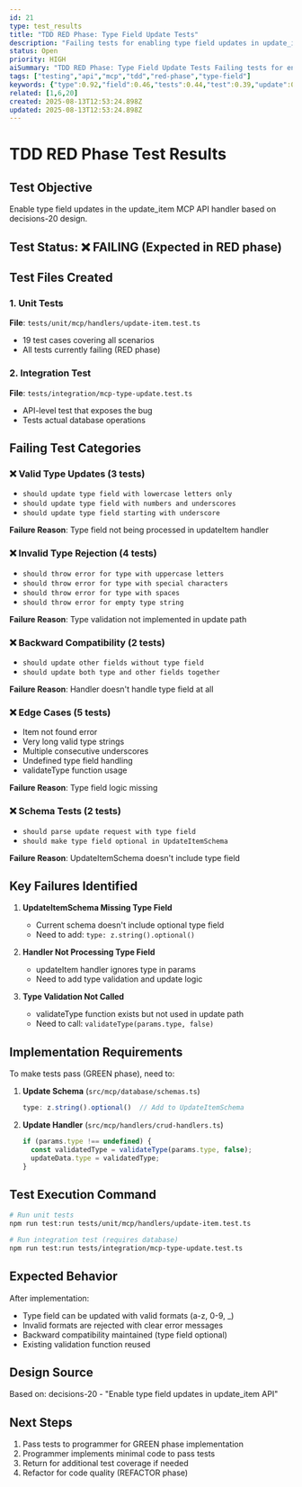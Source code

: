 ```yaml
---
id: 21
type: test_results
title: "TDD RED Phase: Type Field Update Tests"
description: "Failing tests for enabling type field updates in update_item API"
status: Open
priority: HIGH
aiSummary: "TDD RED Phase: Type Field Update Tests Failing tests for enabling type field updates in update_item API # TDD RED Phase Test Results\n\n## Test Objective\nEnable type field updates in the update_item MCP"
tags: ["testing","api","mcp","tdd","red-phase","type-field"]
keywords: {"type":0.92,"field":0.46,"tests":0.44,"test":0.39,"update":0.37}
related: [1,6,20]
created: 2025-08-13T12:53:24.898Z
updated: 2025-08-13T12:53:24.898Z
---
```


# TDD RED Phase Test Results

## Test Objective
Enable type field updates in the update_item MCP API handler based on decisions-20 design.

## Test Status: ❌ FAILING (Expected in RED phase)

## Test Files Created

### 1. Unit Tests
**File**: `tests/unit/mcp/handlers/update-item.test.ts`
- 19 test cases covering all scenarios
- All tests currently failing (RED phase)

### 2. Integration Test  
**File**: `tests/integration/mcp-type-update.test.ts`
- API-level test that exposes the bug
- Tests actual database operations

## Failing Test Categories

### ❌ Valid Type Updates (3 tests)
- `should update type field with lowercase letters only`
- `should update type field with numbers and underscores`
- `should update type field starting with underscore`

**Failure Reason**: Type field not being processed in updateItem handler

### ❌ Invalid Type Rejection (4 tests)
- `should throw error for type with uppercase letters`
- `should throw error for type with special characters`
- `should throw error for type with spaces`
- `should throw error for empty type string`

**Failure Reason**: Type validation not implemented in update path

### ❌ Backward Compatibility (2 tests)
- `should update other fields without type field`
- `should update both type and other fields together`

**Failure Reason**: Handler doesn't handle type field at all

### ❌ Edge Cases (5 tests)
- Item not found error
- Very long valid type strings
- Multiple consecutive underscores
- Undefined type field handling
- validateType function usage

**Failure Reason**: Type field logic missing

### ❌ Schema Tests (2 tests)
- `should parse update request with type field`
- `should make type field optional in UpdateItemSchema`

**Failure Reason**: UpdateItemSchema doesn't include type field

## Key Failures Identified

1. **UpdateItemSchema Missing Type Field**
   - Current schema doesn't include optional type field
   - Need to add: `type: z.string().optional()`

2. **Handler Not Processing Type Field**
   - updateItem handler ignores type in params
   - Need to add type validation and update logic

3. **Type Validation Not Called**
   - validateType function exists but not used in update path
   - Need to call: `validateType(params.type, false)`

## Implementation Requirements

To make tests pass (GREEN phase), need to:

1. **Update Schema** (`src/mcp/database/schemas.ts`)
   ```typescript
   type: z.string().optional()  // Add to UpdateItemSchema
   ```

2. **Update Handler** (`src/mcp/handlers/crud-handlers.ts`)
   ```typescript
   if (params.type !== undefined) {
     const validatedType = validateType(params.type, false);
     updateData.type = validatedType;
   }
   ```

## Test Execution Command

```bash
# Run unit tests
npm run test:run tests/unit/mcp/handlers/update-item.test.ts

# Run integration test (requires database)
npm run test:run tests/integration/mcp-type-update.test.ts
```

## Expected Behavior

After implementation:
- Type field can be updated with valid formats (a-z, 0-9, _)
- Invalid formats are rejected with clear error messages
- Backward compatibility maintained (type field optional)
- Existing validation function reused

## Design Source

Based on: decisions-20 - "Enable type field updates in update_item API"

## Next Steps

1. Pass tests to programmer for GREEN phase implementation
2. Programmer implements minimal code to pass tests
3. Return for additional test coverage if needed
4. Refactor for code quality (REFACTOR phase)